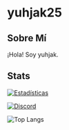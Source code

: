# yuhjak25

## Sobre Mí
¡Hola! Soy yuhjak.

## Stats

[![Estadísticas](https://github-readme-stats.vercel.app/api?username=yuhjak25&show_icons=true&theme=react-dark)](https://github.com/yuhjak25)

[![Discord](https://img.shields.io/badge/Chat-Discord-blue?logo=discord&style=flat-square)](https://discord.com/users/1211695322720501820)





![Top Langs](https://github-readme-stats.vercel.app/api/top-langs/?username=yuhjak25&layout=compact)
